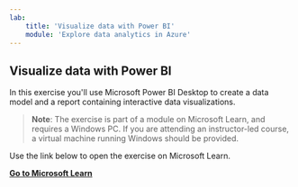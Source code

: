 ```yaml
---
lab:
    title: 'Visualize data with Power BI'
    module: 'Explore data analytics in Azure'
---
```


## Visualize data with Power BI

In this exercise you'll use Microsoft Power BI Desktop to create a data model and a report containing interactive data visualizations.

> **Note**: The exercise is part of a module on Microsoft Learn, and requires a Windows PC. If you are attending an instructor-led course, a virtual machine running Windows should be provided.

Use the link below to open the exercise on Microsoft Learn.

**[Go to Microsoft Learn](https://docs.microsoft.com/learn/modules/explore-fundamentals-data-visualization/5-exercise-power-bi)**
